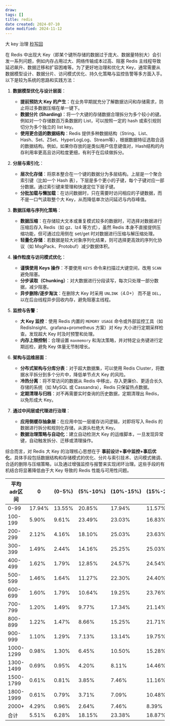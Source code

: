 ```yaml
---
draw:
tags: []
title: redis
date created: 2024-07-10
date modified: 2024-11-12
---
```

大 key 治理
[秒写回](秒写回)


在 Redis 中出现大 Key（即某个键所存储的数据过于庞大、数据量特别大）会引发一系列问题，例如内存占用过大、网络传输成本过高、阻塞 Redis 主线程导致延迟飙升、数据迁移和扩容困难等。为了更好地治理和优化大 Key，通常需要从数据模型设计、数据分片、访问模式优化、持久化策略与监控告警等多方面入手。以下是较为系统的思路和实践方法：

1. **数据模型优化与设计层面**：
    
    - **提前预防大 Key 的产生**：在业务早期就充分了解数据访问和存储需求，防止将过多数据压缩在单一键下。
    - **数据分片 (Sharding)**：将一个大键的存储数据合理拆分为多个较小的键。例如对一个存储数百万条数据的 List，可以按照一定的 hash 或索引规则切分为多个独立的 list key。
    - **使用更合适的数据结构**：Redis 提供多种数据结构（String、List、Hash、Set、ZSet、HyperLogLog、Stream等），根据数据特征选取合适的数据结构。例如，如果你存放的是类似用户信息键值对，Hash结构的内存利用率更高且访问粒度更细，有利于在后续做拆分。
2. **分层与索引化**：
    
    - **层次化存储**：将原本整合在一个键的数据分为多层结构。上层是一个聚合索引键（比如一个 Hash 表），下层是多个更小的子键，每个子键对应一部分数据。通过索引键来管理和快速定位下层子键。
    - **分批加载与懒加载**：在访问数据时，只在需要时访问相应的子键数据，而不是一口气读取整个大 Key，从而降低单次访问延迟与内存峰值。
3. **数据压缩与序列化策略**：
    
    - **数据压缩**：在存储较大文本或重复模式较多的数据时，可选择对数据进行压缩后存入 Redis（如 gz、lz4 等方式），虽然 Redis 本身不直接提供压缩功能，但可通过应用侧在 set/get 时对数据进行压缩与解压缩处理。
    - **轻量化存储**：若数据是较大对象序列化结果，则可选择更高效的序列化协议（如 MsgPack、Protobuf）减少数据体积。
4. **操作粒度与访问模式优化**：
    
    - **谨慎使用 Keys 操作**：不要使用 `KEYS` 命令来扫描过大键空间，改用 `SCAN` 避免阻塞。
    - **分步读取（Chunking）**：对大数据进行分段读写，每次只处理一部分数据，减少阻塞。
    - **异步删除/逐步淘汰**：在删除大 Key 时采用 `UNLINK`（4.0+） 而不是 `DEL`，以在后台线程异步回收内存，避免阻塞主线程。
5. **监控与告警**：
    
    - **大 Key 监控**：使用 Redis 内置的 `MEMORY USAGE` 命令或外部监控工具（如 RedisInsight、grafana+prometheus 方案）对 Key 大小进行定期采样检查。发现超大 Key 时及时预警和处理。
    - **内存上限控制**：合理设置 `maxmemory` 和淘汰策略，并对特定业务键进行定期巡检，避免 Key 体量无节制增长。
6. **架构与运维层面**：
    
    - **分布式架构与分库分表**：对于超大数据集，可以使用 Redis Cluster，将数据水平拆分到多个分片中，降低单节点大 Key 的风险。
    - **冷热分离**：将不常访问的数据从 Redis 中移出，存入更廉价、更适合长久存储的系统（如 MySQL 或 Cassandra），Redis 只保留热点数据。
    - **定期清理与归档**：对不再需要实时查询的历史数据，定期清理出 Redis，以免形成大 Key。
7. **通过中间层或代理进行治理**：
    
    - **应用侧缓存抽象层**：在应用中加一层缓存访问逻辑，对即将写入 Redis 的数据进行拆分和规则化存储，从源头杜绝大 Key。
    - **数据治理策略与自动化**：建立自动检测大 Key 的运维脚本，一旦发现异常键，自动触发拆分、迁移或清理操作。

综合而言，对 Redis 大 Key 的治理核心思想在于 **事前设计+事中监控+事后优化**，具体手段包括数据结构和存储模式的优化、分片与索引技术、访问模式微调、合适的删除与压缩策略，以及通过增强监控与报警来实现闭环治理。这些手段的有机结合将显著降低由于大 Key 导致的 Redis 性能与可用性问题。


| 平均adr区间   | 0      | (0-5%) | (5%-10%) | (10%-15%) | (15%-20%) | (20%-30%) | (30%-50%) | (>50%) |
| --------- | ------ | ------ | -------- | --------- | --------- | --------- | --------- | ------ |
| 0-99      | 17.94% | 13.55% | 20.85%   | 17.94%    | 11.57%    | 10.06%    | 5.40%     | 2.68%  |
| 100-199   | 5.90%  | 9.61%  | 23.49%   | 23.03%    | 16.83%    | 15.60%    | 4.22%     | 1.32%  |
| 200-299   | 2.12%  | 4.16%  | 18.10%   | 25.03%    | 23.63%    | 22.09%    | 8.22%     | 0.96%  |
| 300-399   | 1.49%  | 2.44%  | 14.16%   | 25.25%    | 25.03%    | 27.10%    | 14.86%    | 1.48%  |
| 400-499   | 1.62%  | 1.79%  | 12.85%   | 24.57%    | 24.54%    | 27.76%    | 17.02%    | 2.84%  |
| 500-599   | 1.46%  | 1.64%  | 11.27%   | 22.30%    | 24.40%    | 30.88%    | 23.51%    | 4.53%  |
| 600-699   | 1.60%  | 1.79%  | 10.64%   | 19.25%    | 23.76%    | 30.87%    | 26.92%    | 4.31%  |
| 700-799   | 1.20%  | 1.49%  | 9.77%    | 17.34%    | 21.14%    | 30.25%    | 28.74%    | 7.28%  |
| 800-899   | 1.22%  | 1.47%  | 8.66%    | 15.25%    | 21.71%    | 31.52%    | 29.58%    | 10.00% |
| 900-999   | 1.10%  | 1.29%  | 7.13%    | 13.14%    | 19.75%    | 31.02%    | 30.05%    | 11.51% |
| 1000-1299 | 0.98%  | 1.30%  | 6.45%    | 10.50%    | 15.28%    | 30.08%    | 30.45%    | 5.97%  |
| 1300-1499 | 0.69%  | 0.95%  | 4.20%    | 8.11%     | 14.46%    | 31.63%    | 33.09%    | 6.88%  |
| 1500-1799 | 0.61%  | 0.81%  | 3.85%    | 7.46%     | 11.16%    | 32.89%    | 35.22%    | 8.60%  |
| 1800-1999 | 0.61%  | 0.79%  | 3.71%    | 7.09%     | 10.48%    | 32.52%    | 35.23%    | 9.58%  |
| 2000+     | 4.29%  | 0.96%  | 2.64%    | 7.46%     | 8.39%     | 34.39%    | 15.27%    | 23.80% |
| 合计        | 5.51%  | 6.28%  | 18.15%   | 23.38%    | 18.87%    | 19.11%    | 8.37%     | 1.32%  |
